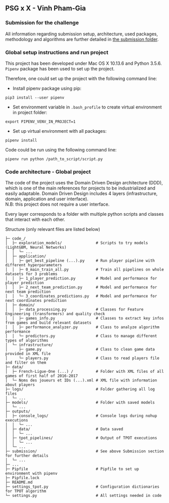 ## PSG x X - Vinh Pham-Gia

### Submission for the challenge
All information regarding submission setup, architecture, used packages, methodology and algorithms are further detailed in [the submission folder](submission/README.md).

### Global setup instructions and run project
This project has been developed under Mac OS X 10.13.6 and Python 3.5.6.  
`Pipenv` package has been used to set up the project.

Therefore, one could set up the project with the following command line:
- Install pipenv package using pip:
```
pip3 install --user pipenv
```
- Set environment variable in `.bash_profile` to create virtual environment in project folder:
```
export PIPENV_VENV_IN_PROJECT=1
```
- Set up virtual environment with all packages:
```
pipenv install
```

Code could be run using the following command line:  
```
pipenv run python /path_to_script/script.py
```

### Code architecture - Global project
The code of the project uses the Domain Driven Design architecture (DDD), which is one of the main references for projects to be industrialized and easily adaptable. Domain Driven Design includes 4 layers (infrastructure, domain, application and user interface).  
N.B: this project does not require a user interface.

Every layer corresponds to a folder with multiple python scripts and classes that interact with each other.

Structure (only relevant files are listed below)

    ├─ code_/
    │  ├─ exploration_models/               # Scripts to try models (LightGBM, Neural Networks)
    │  │  └─ ...
    │  ├─ application/
    │  │  ├─ get_best_pipeline (...).py     # Run player pipeline with different hyperparameters
    │  │  ├─ 0_main_train_all.py            # Train all pipelines on whole datasets for 3 problems
    │  │  ├─ 1_player_prediction.py         # Model and performance for player prediction
    │  │  ├─ 2_next_team_prediction.py      # Model and performance for next team prediction
    │  │  └─ 3_coordinates_predictions.py   # Model and performance for next coordinates prediction
    │  ├─ domain/
    │  │  ├─ data_processing.py             # Classes for Feature Engineering (transformers) and quality check
    │  │  ├─ games_info.py                  # Classes to extract key infos from games and build relevant datasets
    │  │  ├─ performance_analyzer.py        # Class to analyze algorithm performance
    │  │  └─ predictors.py                  # Class to manage different types of algorithms
    │  └─ infrastructure/
    │     ├─ game.py                        # Class to clean game data provided in XML file
    │     └─ players.py                     # Class to read players file and filter on them
    ├─ data/
    │  ├─ French-Ligue-One (...) /          # Folder with XML files of all games of first half of 2016-2017
    │  └─ Noms des joueurs et IDs (...).xml # XML file with information about players
    ├─ logs/                                # Folder gathering all log files
    │  └─ ...
    ├─ models/                              # Folder with saved models
    │  └─ ...
    ├─ outputs/
    │  ├─ console_logs/                     # Console logs during nohup executions
    │  │  └─ ...
    │  ├─ data/                             # Data saved
    │  │  └─ ...
    │  ├─ tpot_pipelines/                   # Output of TPOT executions
    │  │  └─ ...
    │  └─ ...
    ├─ submission/                          # See above Submission section for further details
    │  └─ ...
    ├─ ...
    ├─ Pipfile                              # Pipfile to set up environment with pipenv
    ├─ Pipfile.lock                       
    ├─ README.md
    ├─ settings_tpot.py                     # Configuration dictionaries for TPOT algorithm
    └─ settings.py                          # All settings needed in code
